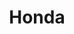 ---
title: "Honda"
url: /ciudad-autonoma-de-buenos-aires/honda-avenida-san-martin/
shop: Autohaus
---